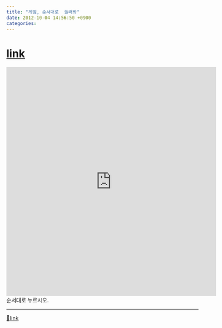 ```yaml
---
title: "게임, 순서대로  눌러봐"
date: 2012-10-04 14:56:50 +0900
categories: 
---
```

  

[link](http://mins01.com/web_work/fun/game_seq/game_seq.php?)
=============================================================

<iframe frameborder="0" height="600" src="http://mins01.com/web_work/fun/game_seq/game_seq.php" style="border-width: 0px; " width="550"></iframe>순서대로 누르시오.



  ***
[🔗link](http://www.mins01.com/mh/tech/read/803)